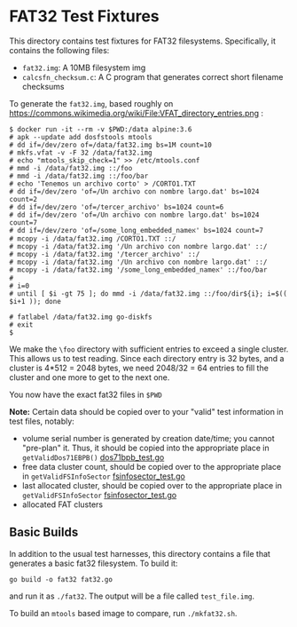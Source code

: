 # FAT32 Test Fixtures
This directory contains test fixtures for FAT32 filesystems. Specifically, it contains the following files:

* `fat32.img`: A 10MB filesystem img
* `calcsfn_checksum.c`: A C program that generates correct short filename checksums

To generate the `fat32.img`, based roughly on https://commons.wikimedia.org/wiki/File:VFAT_directory_entries.png :

```
$ docker run -it --rm -v $PWD:/data alpine:3.6
# apk --update add dosfstools mtools
# dd if=/dev/zero of=/data/fat32.img bs=1M count=10
# mkfs.vfat -v -F 32 /data/fat32.img
# echo "mtools_skip_check=1" >> /etc/mtools.conf
# mmd -i /data/fat32.img ::/foo
# mmd -i /data/fat32.img ::/foo/bar
# echo 'Tenemos un archivo corto' > /CORTO1.TXT
# dd if=/dev/zero 'of=/Un archivo con nombre largo.dat' bs=1024 count=2
# dd if=/dev/zero 'of=/tercer_archivo' bs=1024 count=6
# dd if=/dev/zero 'of=/Un archivo con nombre largo.dat' bs=1024 count=7
# dd if=/dev/zero 'of=/some_long_embedded_nameא' bs=1024 count=7
# mcopy -i /data/fat32.img /CORTO1.TXT ::/
# mcopy -i /data/fat32.img '/Un archivo con nombre largo.dat' ::/
# mcopy -i /data/fat32.img '/tercer_archivo' ::/
# mcopy -i /data/fat32.img '/Un archivo con nombre largo.dat' ::/
# mcopy -i /data/fat32.img '/some_long_embedded_nameא' ::/foo/bar
#
# i=0
# until [ $i -gt 75 ]; do mmd -i /data/fat32.img ::/foo/dir${i}; i=$(( $i+1 )); done

# fatlabel /data/fat32.img go-diskfs
# exit
$
```

We make the `\foo` directory with sufficient entries to exceed a single cluster. This allows us to test reading. Since each directory entry is 32 bytes, and a cluster is 4*512 = 2048 bytes, we need 2048/32 = 64 entries to fill the cluster and one more to get to the next one.

You now have the exact fat32 files in `$PWD`

**Note:** Certain data should be copied over to your "valid" test information in test files, notably:

* volume serial number is generated by creation date/time; you cannot "pre-plan" it. Thus, it should be copied into the appropriate place in `getValidDos71EBPB()` [dos71bpb_test.go](../dos71bpb_test.go)
* free data cluster count, should be copied over to the appropriate place in `getValidFSInfoSector` [fsinfosector_test.go](../fsinfosector_test.go)
* last allocated cluster, should be copied over to the appropriate place in `getValidFSInfoSector` [fsinfosector_test.go](../fsinfosector_test.go)
* allocated FAT clusters


## Basic Builds
In addition to the usual test harnesses, this directory contains a file that generates a basic fat32 filesystem. To build it:

```
go build -o fat32 fat32.go
```

and run it as `./fat32`. The output will be a file called `test_file.img`. 

To build an `mtools` based image to compare, run `./mkfat32.sh`. 

